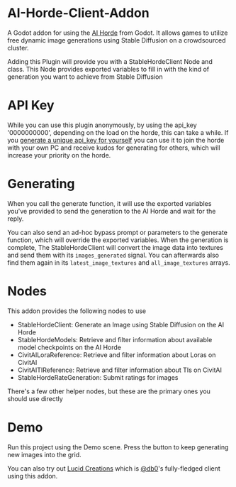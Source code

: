 # AI-Horde-Client-Addon

A Godot addon for using the [AI Horde](https://aihorde.net/) from Godot. It allows games to utilize free dynamic image generations using Stable Diffusion on a crowdsourced cluster.

Adding this Plugin will provide you with a StableHordeClient Node and class. This Node provides exported variables to fill in with the kind of generation you want to achieve from Stable Diffusion

# API Key

While you can use this plugin anonymously, by using the api_key '0000000000', depending on the load on the horde, this can take a while. If you [generate a unique api_key for yourself](https://aihorde.net/register) you can use it to join the horde with your own PC and receive kudos for generating for others, which will increase your priority on the horde.

# Generating

When you call the generate function, it will use the exported variables you've provided to send the generation to the AI Horde and wait for the reply.

You can also send an ad-hoc bypass prompt or parameters to the generate function, which will override the exported variables. When the generation is complete, The StableHordeClient will convert the image data into textures and send them with its `images_generated` signal. You can afterwards also find them again in its `latest_image_textures` and `all_image_textures` arrays.

# Nodes

This addon provides the following nodes to use

* StableHordeClient: Generate an Image using Stable Diffusion on the AI Horde
* StableHordeModels: Retrieve and filter information about available model checkpoints on the AI Horde
* CivitAILoraReference: Retrieve and filter information about Loras on CivitAI
* CivitAITIReference: Retrieve and filter information about TIs on CivitAI
* StableHordeRateGeneration: Submit ratings for images

There's a few other helper nodes, but these are the primary ones you should use directly

# Demo

Run this project using the Demo scene. Press the button to keep generating new images into the grid.

You can also try out [Lucid Creations](https://github.com/db0/Lucid-Creations) which is [@db0](https://github.com/db0)'s fully-fledged client using this addon.
